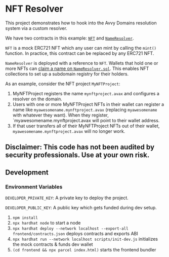 # NFT Resolver

This project demonstrates how to hook into the Avvy Domains resolution system via a custom resolver.

We have two contracts in this example: [`NFT`](https://github.com/avvydomains/integration-examples/blob/master/nft-resolver/contracts/NFT.sol) and [`NameResolver`](https://github.com/avvydomains/integration-examples/blob/master/nft-resolver/contracts/NameResolver.sol). 

`NFT` is a mock ERC721 NFT which any user can mint by calling the `mint()` function. In practice, this contract can be replaced by any ERC721 NFT.

`NameResolver` is deployed with a reference to `NFT`. Wallets that hold one or more NFTs can [claim a name on `NameResolver.sol`](https://github.com/avvydomains/integration-examples/blob/master/nft-resolver/contracts/NameResolver.sol#L17). This enables NFT collections to set up a subdomain registry for their holders.

As an example, consider the NFT project `MyNFTProject`:

1. MyNFTProject registers the name `mynftproject.avax` and configures a resolver on the domain.
2. Users with one or more MyNFTProject NFTs in their wallet can register a name like `myawesomename.mynftproject.avax` (replacing `myawesomename` with whatever they want). When they register, `myawesomename.mynftproject.avax will point to their wallet address.
3. If that user transfers all of their MyNFTProject NFTs out of their wallet, `myawesomename.mynftproject.avax` will no longer work.



## Disclaimer: This code has not been audited by security professionals. Use at your own risk.

## Development

### Environment Variables

`DEVELOPER_PRIVATE_KEY`: A private key to deploy the project.

`DEVELOPER_PUBLIC_KEY`: A public key which gets funded during dev setup.

1. `npm install`
2. `npx hardhat node` to start a node
3. `npx hardhat deploy --network localhost --export-all frontend/contracts.json` deploys contracts and exports ABI
4. `npx hardhat run --network localhost scripts/init-dev.js` initializes the mock contracts & funds dev wallet
5. `(cd frontend && npx parcel index.html)` starts the frontend bundler

